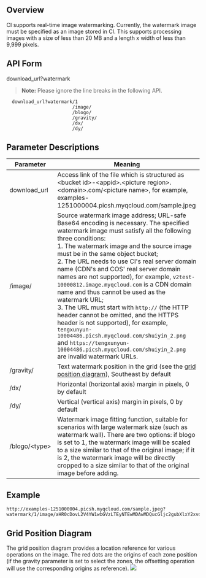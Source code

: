## Overview
CI supports real-time image watermarking. Currently, the watermark image must be specified as an image stored in CI. This supports processing images with a size of less than 20 MB and a length x width of less than 9,999 pixels.
## API Form
download_url?watermark
>**Note:**
Please ignore the line breaks in the following API.


```
  download_url?watermark/1
                        /image/
						/blogo/
                        /gravity/
                        /dx/
                        /dy/
```
## Parameter Descriptions
| Parameter                                      | Meaning                                       |
| --------------------------------------- | ---------------------------------------- |
| download_url | Access link of the file which is structured as &lt;bucket id&gt;-&lt;appid&gt;.&lt;picture region&gt;.&lt;domain&gt;.com/&lt;picture name&gt;, for example, examples-1251000004.picsh.myqcloud.com/sample.jpeg |
| /image/ | Source watermark image address; URL-safe Base64 encoding is necessary. The specified watermark image must satisfy all the following three conditions: </br>1. The watermark image and the source image must be in the same object bucket; </br>2. The URL needs to use CI's real server domain name (CDN's and COS' real server domain names are not supported), for example, `v2test-10000812.image.myqcloud.com` is a CDN domain name and thus cannot be used as the watermark URL; </br>3. The URL must start with `http://` (the HTTP header cannot be omitted, and the HTTPS header is not supported), for example, `tengxunyun-10004486.picsh.myqcloud.com/shuiyin_2.png` and `https://tengxunyun-10004486.picsh.myqcloud.com/shuiyin_2.png` are invalid watermark URLs. |
| /gravity/ | Text watermark position in the grid (see the [grid position diagram](#1)), Southeast by default |
| /dx/ | Horizontal (horizontal axis) margin in pixels, 0 by default |
| /dy/ | Vertical (vertical axis) margin in pixels, 0 by default |
| /blogo/&lt;type&gt; | Watermark image fitting function, suitable for scenarios with large watermark size (such as watermark wall). There are two options: if blogo is set to 1, the watermark image will be scaled to a size similar to that of the original image; if it is 2, the watermark image will be directly cropped to a size similar to that of the original image before adding.

## Example

```
http://examples-1251000004.picsh.myqcloud.com/sample.jpeg?watermark/1/image/aHR0cDovL2V4YW1wbGVzLTEyNTEwMDAwMDQucGljc2gubXlxY2xvdWQuY29tL3NodWl5aW4uanBn/gravity/southeast
```
<span id="1"></span>

## Grid Position Diagram
The grid position diagram provides a location reference for various operations on the image. The red dots are the origins of each zone position (if the gravity parameter is set to select the zones, the offsetting operation will use the corresponding origins as reference).
![](https://main.qcloudimg.com/raw/25596a911919e464d5edf4c84b829fbe.png)
